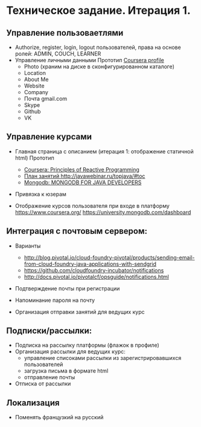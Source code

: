 Техническое задание. Итерация 1.
====================

Управление пользоваетлями
--------
-   Authorize, register, login, logout пользователей, права на основе ролей: ADMIN, COUCH, LEARNER
-   Управление личными данными 
    Прототип <a href="https://www.coursera.org/account/profile">Сoursera profile</a>
    -  Photo (храним на диске в сконфигурированном каталоге)
    -  Location
    -  About Me
    -  Website
    -  Company
    -  Почта gmail.com
    -  Skype
    -  Github
    -  VK
    
Управление курсами
--------
-  Главная страница с описанием (итерация 1: отображение статичной html)
   Прототип 
   -  <a href="https://class.coursera.org/reactive-002/lecture">Сoursera: Principles of Reactive Programming</a>
   -  <a href="http://javawebinar.ru/topjava/#toc">План занятий http://javawebinar.ru/topjava/#toc</a>
   -  <a href="https://class.coursera.org/reactive-002/lecture">Mongodb: MONGODB FOR JAVA DEVELOPERS</a>
    
-  Привязка к юзерам
-  Отображение курсов пользователя при входе в платформу 
   https://www.coursera.org/
   https://university.mongodb.com/dashboard 
    
Интеграция с почтовым сервером:
-------
-  Варианты
   -  http://blog.pivotal.io/cloud-foundry-pivotal/products/sending-email-from-cloud-foundry-java-applications-with-sendgrid
   -  https://github.com/cloudfoundry-incubator/notifications
   -  http://docs.pivotal.io/pivotalcf/opsguide/notifications.html

-  Подтверждение почты при регистрации
-  Напоминание пароля на почту
-  Организация отправки занятий для ведущих курс   

Подписки/рассылки:
-------
-  Подписка на рассылку платформы (флажок в профиле) 
-  Организация рассылки для ведущих курс: 
   -  управление списоками рассылки из зарегистрировавшихся пользователей
   -  загрузка письма в формате html
   -  отправление почты
-  Отписка от рассылки    

Локализация
-----------
-  Поменять французкий на русский
